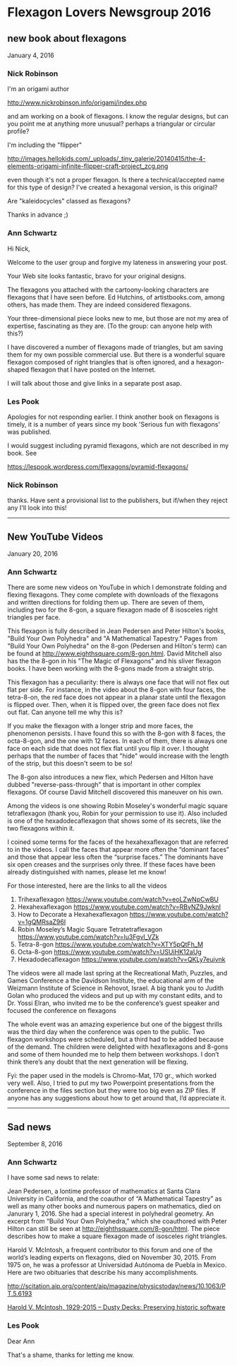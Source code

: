 # Flexagon Lovers Newsgroup 2016

## new book about flexagons
January 4, 2016

### Nick Robinson

I'm an origami author

http://www.nickrobinson.info/origami/index.php

and am working on a book of flexagons. I know the regular designs, but can you point me at anything more unusual? perhaps a triangular or circular profile?

I'm including the "flipper"

http://images.hellokids.com/_uploads/_tiny_galerie/20140415/the-4-elements-origami-infinite-flipper-craft-project_zcg.png


even though it's not a proper flexagon. Is there a technical/accepted name for this type of design? I've created a hexagonal version, is this original?

Are "kaleidocycles" classed as flexagons?

Thanks in advance ;)

### Ann Schwartz

Hi Nick,

Welcome to the user group and forgive my lateness in answering your post.

Your Web site looks fantastic, bravo for your original designs.

The flexagons you attached with the cartoony-looking characters are flexagons that I have seen before. Ed Hutchins, of artistbooks.com, among others, has made them. They are indeed considered flexagons.

Your three-dimensional piece looks new to me, but those are not my area of expertise, fascinating as they are. (To the group: can anyone help with this?)

I have discovered a number of flexagons made of triangles, but am saving them for my own possible commercial use. But there is a wonderful square flexagon composed of right triangles that is often ignored, and a hexagon-shaped flexagon that I have posted on the Internet.

I will talk about those and give links in a separate post asap.

### Les Pook

Apologies for not responding earlier. I think another book on flexagons
is timely, it is a number of years since my book 'Serious fun with
flexagons' was published.

I would suggest including pyramid flexagons, which are not described in
my book. See

https://lespook.wordpress.com/flexagons/pyramid-flexagons/

### Nick Robinson

thanks. Have sent a provisional list to the publishers, but if/when they reject any I'll look into this!


----
## New YouTube Videos
January 20, 2016

### Ann Schwartz

There are some new videos on YouTube in which I demonstrate folding and flexing flexagons. They come complete with downloads of the flexagons and written directions for folding them up. There are seven of them, including two for the 8-gon, a square flexagon made of 8 isosceles right triangles per face.

This flexagon is fully described in Jean Pedersen and Peter Hilton's books, "Build Your Own Polyhedra" and "A Mathematical Tapestry." Pages from "Build Your Own Polyhedra" on the 8-gon (Pedersen and Hilton's term) can be found at http://www.eighthsquare.com/8-gon.html. David Mitchell also has the the 8-gon  in his "The Magic of Flexagons" and his sliver flexagon books. I have been working with the 8-gons made from a straight strip.

This flexagon has a peculiarity: there is always one face that will not flex out flat per side. For instance, in the video about the 8-gon with four faces, the tetra-8-on, the red face does not appear in a planar state until the flexagon is flipped over. Then, when it is flipped over, the green face does not flex out flat. Can anyone tell me why this is?

If you make the flexagon with a longer strip and more faces, the phenomenon persists. I have found this so with the 8-gon with 8 faces, the octa-8-gon, and the one with 12 faces. In each of them, there is always one face on each side that does not flex flat until you flip it over. I thought perhaps that the number of faces that "hide" would increase with the length of the strip, but this doesn't seem to be so!

The 8-gon also introduces a new flex, which Pedersen and Hilton have dubbed "reverse-pass-through" that is important in other complex flexagons. Of course David Mitchell discovered this maneuver on his own.

Among the videos is one showing Robin Moseley's wonderful magic square tetraflexagon (thank you, Robin for your permission to use it). Also included is one of the hexadodecaflexagon that shows some of its secrets, like the two flexagons within it.

I coined some terms for the faces of the hexahexaflexagon that are referred to in the videos. I call the faces that appear more often the “dominant faces” and those that appear less often the “surprise faces.” The dominants have six open creases and the surprises only three. If these faces have been already distinguished with names, please let me know!

For those interested, here are the links to all the videos

1) Trihexaflexagon https://www.youtube.com/watch?v=eoLZwNpCwBU
2) Hexahexaflexagon https://www.youtube.com/watch?v=RBvNZ9JwknI
3) How to Decorate a Hexahexaflexagon https://www.youtube.com/watch?v=1gQMRsaZ96I
4) Robin Moseley’s Magic Square Tetratetraflexagon https://www.youtube.com/watch?v=lu3FgvI_VZk
5) Tetra-8-gon https://www.youtube.com/watch?v=XTY5pQtFh_M
6) Octa-8-gon https://www.youtube.com/watch?v=USUiHK12aUg
7) Hexadodecaflexagon https://www.youtube.com/watch?v=QKLy7euivnk

The videos were all made last spring at the Recreational Math, Puzzles, and Games Conference a the Davidson Institute, the educational arm of the Weizmann Institute of Science in Rehovot, Israel. A big thank you to Judith Golan who produced the videos and put up with my constant edits, and to Dr. Yossi Elran, who invited me to be the conference’s guest speaker and focused the conference on flexagons

The whole event was an amazing experience but one of the biggest thrills was the third day when the conference was open to the public. Two flexagon workshops were scheduled, but a third had to be added because of the demand. The children were delighted with hexaflexagons and 8-gons and some of them hounded me to help them between workshops. I don’t think there’s any doubt that the next generation will be flexing.

Fyi: the paper used in the models is Chromo-Mat, 170 gr., which worked very well. Also, I tried to put my two Powerpoint presentations from the conference in the files section but they were too big even as ZIP files. If anyone has any suggestions about how to get around that, I’d appreciate it.


----
## Sad news
September 8, 2016

### Ann Schwartz

I have some sad news to relate:

Jean Pedersen, a lontime professor of mathematics at Santa Clara University in California, and the coauthor of “A Mathematical Tapestry” as well as many other books and numerous papers on mathematics, died on Janurary 1, 2016. She had a special interest in polyhedral geometry. An excerpt from “Build Your Own Polyhedra,” which she coauthored with Peter Hilton can still be seen at http://eighthsquare.com/8-gon/html. The piece describes how to make a square flexagon made of isosceles right triangles.

Harold V. McIntosh, a frequent contributor to this forum and one of the world’s leading experts on flexagons, died on November 30, 2015. From 1975 on, he was a professor at Universidad Autónoma de Puebla in Mexico. Here are two obituaries that describe his many accomplishments.

http://scitation.aip.org/content/aip/magazine/physicstoday/news/10.1063/PT.5.6193

[Harold V. McIntosh, 1929-2015 – Dusty Decks: Preserving historic software](http://www.mcjones.org/dustydecks/archives/2015/12/02/845)

### Les Pook

Dear Ann

That's a shame, thanks for letting me know.
